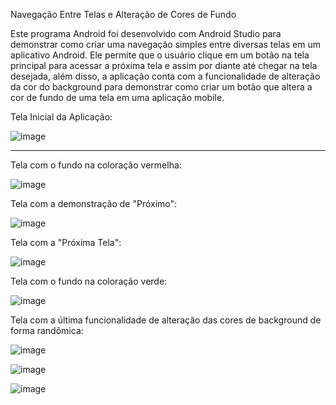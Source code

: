 Navegação Entre Telas e Alteração de Cores de Fundo

Este programa Android foi desenvolvido com Android Studio para demonstrar como criar uma navegação simples entre diversas telas em um aplicativo Android. Ele permite que o usuário clique em um botão na tela principal para acessar a próxima tela e assim por diante até chegar na tela desejada, além disso, a aplicação conta com a funcionalidade de alteração da cor do background para demonstrar como criar um botão que altera a cor de fundo de uma tela em uma aplicação mobile.

Tela Inicial da Aplicação:

![image](https://github.com/Mataraujo2010/botoes_coloridos/assets/100869628/b1e25560-56c8-4dc7-9bb9-83da668ca294)

---------------------------------------------------------------------------------------------------------------------------------------------------------------------------------------------------------------------------------------------------------------------------

Tela com o fundo na coloração vermelha:

![image](https://github.com/Mataraujo2010/botoes_coloridos/assets/100869628/06ee7c43-8dc8-4b4c-866f-7cfcd75943b4)

Tela com a demonstração de "Próximo":

![image](https://github.com/Mataraujo2010/botoes_coloridos/assets/100869628/000196fc-f3c4-4708-a2a0-f550e6b22fc3)

Tela com a "Próxima Tela":

![image](https://github.com/Mataraujo2010/botoes_coloridos/assets/100869628/021869f1-821c-4f2a-b44a-ede2ccd46611)

Tela com o fundo na coloração verde:

![image](https://github.com/Mataraujo2010/botoes_coloridos/assets/100869628/6ed63570-929a-435b-a949-2af1a17b9478)

Tela com a última funcionalidade de alteração das cores de background de forma randômica:

![image](https://github.com/Mataraujo2010/botoes_coloridos/assets/100869628/2a26609c-21f0-4ae0-80c7-921163340c54)

![image](https://github.com/Mataraujo2010/botoes_coloridos/assets/100869628/6cf1979d-eb81-48d8-8e2c-7ee1dfa3755d)

![image](https://github.com/Mataraujo2010/botoes_coloridos/assets/100869628/d39bca73-0d0e-4c7e-999d-e0b57765c0ff)







